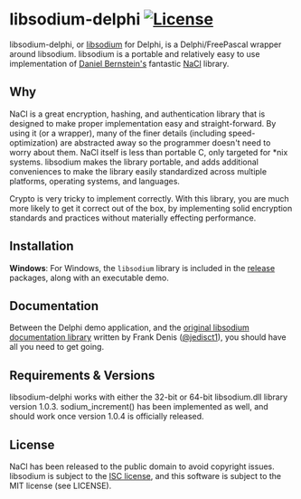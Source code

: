 # libsodium-delphi [![License](http://img.shields.io/badge/license-MIT-green.svg)](https://github.com/alexpmorris/libsodium-delphi/blob/master/license)

libsodium-delphi, or [libsodium](https://github.com/jedisct1/libsodium) for Delphi, is a Delphi/FreePascal wrapper around libsodium.  libsodium is a portable and relatively easy to use implementation of [Daniel Bernstein's](http://cr.yp.to/djb.html) fantastic [NaCl](http://nacl.cr.yp.to/) library.

## Why

NaCl is a great encryption, hashing, and authentication library that is designed to make proper implementation easy and straight-forward.  By using it (or a wrapper), many of the finer details (including speed-optimization) are abstracted away so the programmer doesn't need to worry about them.  NaCl itself is less than portable C, only targeted for *nix systems.  libsodium makes the library portable, and adds additional conveniences to make the library easily standardized across multiple platforms, operating systems, and languages.

Crypto is very tricky to implement correctly.  With this library, you are much more likely to get it correct out of the box, by implementing solid encryption standards and practices without materially effecting performance.

## Installation

**Windows**: For Windows, the `libsodium` library is included in the [release](https://github.com/alexpmorris/libsodium-delphi/releases) packages, along with an executable demo.

## Documentation

Between the Delphi demo application, and the [original libsodium documentation library](http://doc.libsodium.org/) written by Frank Denis ([@jedisct1](https://github.com/jedisct1)), you should have all you need to get going.

## Requirements & Versions

libsodium-delphi works with either the 32-bit or 64-bit libsodium.dll library version 1.0.3.  sodium_increment() has been implemented as well, and should work once version 1.0.4 is officially released.

## License

NaCl has been released to the public domain to avoid copyright issues. libsodium is subject to the [ISC license](https://en.wikipedia.org/wiki/ISC_license), and this software is subject to the MIT license (see LICENSE).
